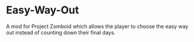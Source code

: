 # Easy-Way-Out
A mod for Project Zomboid which allows the player to choose the easy way out instead of counting down their final days. 
